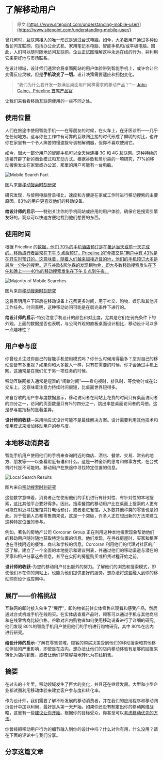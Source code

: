 # 了解移动用户

> 原文:[https://www.sitepoint.com/understanding-mobile-user/](https://www.sitepoint.com/understanding-mobile-user/)

曾几何时，互联网接入的唯一形式是通过台式电脑。如今，大多数用户通过多种设备访问互联网，包括办公台式机、家用笔记本电脑、智能手机和/或平板电脑。因此，人们可以随时随地访问互联网。企业正试图理解这种永远在线的行为，并利用它来更好地与市场联系。

在设计领域，设计师们通常会将桌面网站的用户体验带到智能手机上，或许会让它变得反应灵敏。但是**手机改变了一切**。设计决策需要适应和拥抱变化。

> “我们为什么要开发一款满足桌面用户同样需求的移动产品？”— [John Caine，Priceline 首席产品官](http://www.mobilecommercedaily.com/priceline-exec-60pc-of-mobile-users-book-a-hotel-within-20-miles)

让我们来看看移动互联网使用的一些不同之处。

## 使用位置

人们在旅途中使用智能手机——在等朋友的时候，在火车上，在牙医诊所——几乎在任何地方。这与你在工作中有可靠的互联网连接的时代形成了鲜明的对比，也许你在家里有一个令人痛苦的慢速拨号调制解调器，但你不喜欢使用它。

如今，很大一部分用户的智能手机可以全天候连接 3G 和 4G 互联网。这种持续的连接开辟了新的商业模式和互动方式。根据谷歌和尼尔森的一项研究，77%的移动搜索发生在家里或办公室，那里的用户可能有一台电脑。

![Mobile Search Fact](../Images/2b6c0010d2347f17139150459a30a75b.png)

图片来自[移动搜索时刻研究](https://www.thinkwithgoogle.com/research-studies/creating-moments-that-matter.html)

研究发现，与使用电脑登录相比，速度和方便是在家或工作时进行移动搜索的主要原因。83%的用户更喜欢他们的移动设备。

**给设计师的启示**——特别关注你的手机网站或应用的用户体验。确保它是搜索引擎友好的，观众可以快速方便地找到他们想要的东西。

## 使用时间

根据 Priceline 的[数据，他们 70%的手机酒店预订是在抵达当天或前一天完成的。移动旅行者最常在下午 5 点后预订，Priceline 的“今夜交易”用户中有 43%是在开车时预订的。这意味着，随着人们越来越接近目的地，他们的手机预订大多是最后一分钟的搜索。这与谷歌&尼尔森的发现相吻合，即大多数移动搜索发生在下午和晚上——40%的移动搜索发生在下午 6 点到午夜。](http://www.mobilecommercedaily.com/priceline-exec-60pc-of-mobile-users-book-a-hotel-within-20-miles)

![Majority of Mobile Searches](../Images/a38a4c93fd0e0eca0f44f6ef097b8abb.png)

图片来自[移动搜索时刻研究](https://www.thinkwithgoogle.com/research-studies/creating-moments-that-matter.html)

这将表明用户下班后在移动设备上花费更多时间，用于社交、购物、娱乐和其他非工作任务。时间表明，这种移动访问可能是在弱光条件下进行的。

**给设计师的启示**–特别注意手机设计的颜色和对比度，尤其是它们在弱光条件下的外观。上面的数据是否也表明，与公司外观的直板桌面设计相比，移动设计可以多一点趣味性？

## 用户参与度

你曾经关注过你自己的智能手机使用模式吗？你什么时候用得最多？您对自己的移动设备有多重视？如果你和大多数人一样，只有在需要的时候，你才会通过手机上网。这通常是在我们忙于另一项任务的时候。

移动互联网接入通常是短暂的“间歇时间”——看电视时、排队时、等食物时或在公交车上。这意味着注意力持续时间很短，比桌面世界短得多。

来自谷歌的用户参与度数据显示，移动访问者在网站上花费的时间只有桌面访问者的四分之一，访问的页面数量只有⅓的四分之一，跳出率是桌面访问者的两倍。这是参与度指标的显著差异。

**设计师的收获**—采用响应式设计可能不是最佳解决方案。设计需要利用其他技术和使用模式来增加移动用户的参与度。

## 本地移动消费者

智能手机用户使用他们的手机来查询附近的商店、酒店、餐馆、交易、常去的地方、朋友等——以查看附近有谁和什么。这是一种全新的思考和做事方式，在台式机时代是不可能的。移动用户在旅途中寻找特定位置的信息。

![Local Search Results](../Images/d0b7d11ec1922abb939b203b4051e9be.png)

图片来自[移动搜索时刻研究](https://www.thinkwithgoogle.com/research-studies/creating-moments-that-matter.htm)

这些数字意味着，消费者正在使用他们的手机进行有针对性、有针对性的本地搜索，这比其他平台要好得多。因此，搜索餐馆的移动用户比在桌面上搜索的人更有可能在附近寻找餐馆并打电话预订，或者走进餐馆。大多数其他种类的零售也是如此。对于营销人员和零售商来说，这是一个突破，许多人正在想出新的方法来建立这种特定位置的参与。

例如，著名的房地产公司 Corcoran Group 正在利用这种本地搜索现象帮助他们的移动用户随时随地获取特定位置的信息。他们发现，在寻找房屋时，买家和租客也在寻找附近的餐馆、商店和学校的信息。Corcoran 利用他们的代理对社区的广泛了解，建立了一个全面的本地提示和建议列表，并通过他们的移动渠道与潜在的买家和租户分享这些信息，甚至在实际的房屋购买或租赁过程开始之前。

**设计师的收获**–为您的移动用户付出额外的努力。了解他们的浏览和搜索模式，即使他们不在你的网站上，也能为他们提供更好的服务。想办法将这些融入到你的移动网页设计或应用中。

## 展厅——价格挑战

互联网的即时接入催生了“展厅”，即购物者前往实体零售店观看和感受产品，然后通过台式机或手机在线购买。在实体店查看产品时，顾客可以通过手机与其他商店和在线零售商比较价格。谷歌对店内购物者如何使用移动设备进行了详细的研究。他们发现 80%的智能手机用户使用他们的手机进行购物研究，其中 80%在店内进行研究。

**给设计师的启示**–了解在零售领域，顾客的购买决策受到他们的移动搜索和其他移动体验的严重影响，即使是在店内。想办法让他们的店内移动体验有足够的回报来转化为店内销售，或者让他们非常容易地转化为在线销售。

## 摘要

在过去的十年里，移动领域发生了巨大的变化，并且还在继续发展。大型和小型企业都试图利用移动体验来建立客户参与度和转化率。

作为设计师，我们需要了解不断发展的移动消费者，并在我们的应用程序和移动网页设计中加以利用，最好是从第一天开始。如果你还没有制定出你的移动网络战略，这里有一些[建议让你开始](https://www.sitepoint.com/decide-mobile-web-strategy/)。根据你的目标受众，你甚至可以[考虑移动优先的方法](https://www.sitepoint.com/making-case-mobile-first-designs/)。

你曾经把移动用户行为的细节融入到你的设计中吗？什么对你有用，什么没用？请在下面的评论中与我们分享。

## 分享这篇文章